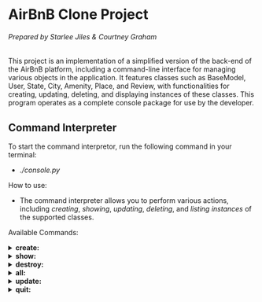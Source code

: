 # AirBnB Clone Project

###### Prepared by *Starlee Jiles* & *Courtney Graham*

This project is an implementation of a simplified version of the back-end of the AirBnB platform, including a command-line interface for managing various objects in the application. It features classes such as BaseModel, User, State, City, Amenity, Place, and Review, with functionalities for creating, updating, deleting, and displaying instances of these classes. This program operates as a complete console package for use by the developer.

## Command Interpreter

To start the command interpretor, run the following command in your terminal:
  - *./console.py*

How to use:
  - The command interpreter allows you to perform various actions, including _creating_, _showing_, _updating_, _deleting_, and _listing_ _instances_ of the supported classes.

Available Commands:

<details>
  <summary><b>create:</b></summary>
  <ul>
    <li>Creates a new instance of a class and saves it to the JSON file.</li>
    <ul> <li>Example on command line:</li> 
      <ul> <li>(hbnb) create BaseModel</li> </ul></ul>
</details>

<details>
  <summary><b>show:</b></summary>
  <ul>
    <li>Displays the string representation of an instance based on the class name and id.</li>
    <ul> <li>Example on command line:</li> 
      <ul> <li>(hbnb) show BaseModel 1234-5678</li> </ul></ul>
</details>

<details>
  <summary><b>destroy:</b></summary>
    <ul>
      <li>Deletes an instance based on the class name and id.</li>
      <ul> <li>Example on command line:</li> 
      <ul> <li>(hbnb) destroy BaseModel 1234-5678</li> </ul></ul>
</details>

<details>
  <summary><b>all:</b></summary>
    <ul>
      <li>Displays the string representations of all instances of a class.</li>
      <ul> <li>Example on command line:</li> 
      <ul> <li>(hbnb) all BaseModel</li> </ul></ul>
</details>

<details>
  <summary><b>update:</b></summary>
    <ul>
    <li>Updates an instance based on the class name and id by adding or updating attributes.</li>
     <ul> <li>Example on command line:</li> 
      <ul> <li>(hbnb) update BaseModel 1234-5678 name "New Name"</li> </ul></ul>
  </details>

  <details>
    <summary><b>quit:</b></summary>
    <ul>
      <li>Exits the command interpreter.</li>
      <ul> <li>Example on command line:</li> 
      <ul> <li>(hbnb) quit</li> </ul></ul>
  </details>

  
